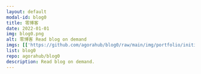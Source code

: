 ```yaml
---
layout: default
modal-id: blog0
title: 零博客
date: 2022-01-01
img: blog0.png
alt: 零博客 Read blog on demand
imgs: [['https://github.com/agorahub/blog0/raw/main/img/portfolio/initium.jpg', 'https://agora0.gitlab.io/blog/initium'], ['https://github.com/agorahub/blog0/raw/main/img/portfolio/inmedia.jpg', 'https://agora0.gitlab.io/blog/inmedia'], ['https://github.com/agorahub/blog0/raw/main/img/portfolio/matters.jpg', 'https://agora0.gitlab.io/blog/matters'], ['https://github.com/agorahub/blog0/raw/main/img/portfolio/pq.jpg', 'https://agora0.gitlab.io/blog/pq'], ['https://github.com/agorahub/blog0/raw/main/img/portfolio/vocus.jpg', 'https://agora0.gitlab.io/blog/vocus']]
list: blog0
repo: agorahub/blog0
description: Read blog on demand.
---
```

